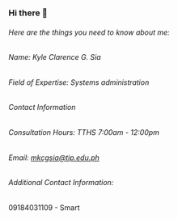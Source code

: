 ### Hi there 👋

###### Here are the things you need to know about me:

###### Name: Kyle Clarence G. Sia
###### Field of Expertise: Systems administration
###### Contact Information
###### Consultation Hours:  TTHS 7:00am - 12:00pm
###### Email: mkcgsia@tip.edu.ph
###### Additional Contact Information:
09184031109 - Smart
